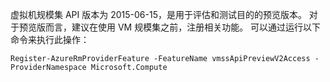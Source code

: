虚拟机规模集 API 版本为 2015-06-15，是用于评估和测试目的的预览版本。 对于预览版而言，建议在使用 VM 规模集之前，注册相关功能。 可以通过运行以下命令来执行此操作：

    Register-AzureRmProviderFeature -FeatureName vmssApiPreviewV2Access -ProviderNamespace Microsoft.Compute